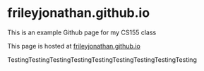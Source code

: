 # frileyjonathan.github.io

This is an example Github page for my CS155 class

This page is hosted at [frileyjonathan.github.io](https://frileyjoanthan.github.io)

TestingTestingTestingTestingTestingTestingTestingTestingTesting


